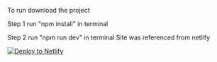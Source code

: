 To run download the project

Step 1
run "npm install" in terminal

Step 2
run "npm run dev" in terminal
Site was referenced from netlify

[![Deploy to Netlify](https://www.netlify.com/img/deploy/button.svg)](https://app.netlify.com/start/deploy?repository=https://github.com/junyang99/site)
